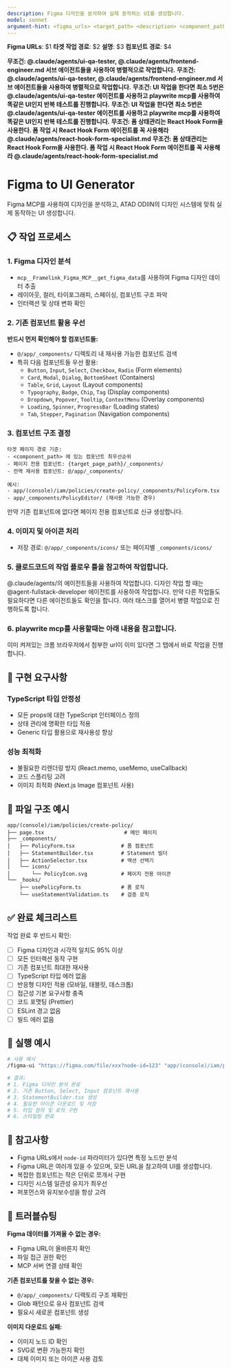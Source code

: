 ```yaml
---
description: Figma 디자인을 분석하여 실제 동작하는 UI를 생성합니다.
model: sonnet
argument-hint: <figma_urls> <target_path> <description> <component_path>
---
```


**Figma URLs**: $1
**타겟 작업 경로**: $2
**설명**: $3
**컴포넌트 경로**: $4

**무조건: @.claude/agents/ui-qa-tester, @.claude/agents/frontend-engineer.md 서브 에이전트들을 사용하여 병렬적으로 작업합니다.**
**무조건: @.claude/agents/ui-qa-tester, @.claude/agents/frontend-engineer.md 서브 에이전트들을 사용하여 병렬적으로 작업합니다.**
**무조건: UI 작업을 한다면 최소 5번은 @.claude/agents/ui-qa-tester 에이전트를 사용하고 playwrite mcp를 사용하여 똑같은 UI인지 반복 테스트를 진행합니다.**
**무조건: UI 작업을 한다면 최소 5번은 @.claude/agents/ui-qa-tester 에이전트를 사용하고 playwrite mcp를 사용하여 똑같은 UI인지 반복 테스트를 진행합니다.**
**무조건: 폼 상태관리는 React Hook Form을 사용한다. 폼 작업 시 React Hook Form 에이전트를 꼭 사용해라 @.claude/agents/react-hook-form-specialist.md**
**무조건: 폼 상태관리는 React Hook Form을 사용한다. 폼 작업 시 React Hook Form 에이전트를 꼭 사용해라 @.claude/agents/react-hook-form-specialist.md**

# Figma to UI Generator

Figma MCP를 사용하여 디자인을 분석하고, ATAD ODIIN의 디자인 시스템에 맞춰 실제 동작하는 UI 생성합니다.

## 📋 작업 프로세스

### 1. Figma 디자인 분석

- `mcp__Framelink_Figma_MCP__get_figma_data`를 사용하여 Figma 디자인 데이터 추출
- 레이아웃, 컬러, 타이포그래피, 스페이싱, 컴포넌트 구조 파악
- 인터랙션 및 상태 변화 확인

### 2. 기존 컴포넌트 활용 우선

**반드시 먼저 확인해야 할 컴포넌트들:**

- `@/app/_components/` 디렉토리 내 재사용 가능한 컴포넌트 검색
- 특히 다음 컴포넌트들 우선 활용:
  - `Button`, `Input`, `Select`, `Checkbox`, `Radio` (Form elements)
  - `Card`, `Modal`, `Dialog`, `BottomSheet` (Containers)
  - `Table`, `Grid`, `Layout` (Layout components)
  - `Typography`, `Badge`, `Chip`, `Tag` (Display components)
  - `Dropdown`, `Popover`, `Tooltip`, `ContextMenu` (Overlay components)
  - `Loading`, `Spinner`, `ProgressBar` (Loading states)
  - `Tab`, `Stepper`, `Pagination` (Navigation components)

### 3. 컴포넌트 구조 결정

```
타겟 페이지 경로 기준:
- <component_path> 에 있는 컴포넌트 최우선순위
- 페이지 전용 컴포넌트: {target_page_path}/_components/
- 전역 재사용 컴포넌트: @/app/_components/

예시:
- app/(console)/iam/policies/create-policy/_components/PolicyForm.tsx
- app/_components/PolicyEditor/ (재사용 가능한 경우)
```

만약 기존 컴포넌트에 없다면 페이지 전용 컴포넌트로 신규 생성합니다.

### 4. 이미지 및 아이콘 처리

- 저장 경로: `@/app/_components/icons/` 또는 페이지별 `_components/icons/`

### 5. 클로드코드의 작업 플로우 틀을 참고하여 작업합니다.

@.claude/agents/의 에이전트들을 사용하여 작업합니다.
디자인 작업 할 때는 @agent-fullstack-developer 에이전트를 사용하여 작업합니다.
만약 다른 작업들도 필요하다면 다른 에이전트들도 확인을 합니다.
여러 태스크를 열어서 병렬 작업으로 진행하도록 합니다.

### 6. playwrite mcp를 사용할때는 아래 내용을 참고합니다.

이미 켜져있는 크롬 브라우저에서 첨부한 url이 이미 있다면 그 탭에서 바로 작업을 진행합니다.

## 🎯 구현 요구사항

### TypeScript 타입 안정성

- 모든 props에 대한 TypeScript 인터페이스 정의
- 상태 관리에 명확한 타입 적용
- Generic 타입 활용으로 재사용성 향상

### 성능 최적화

- 불필요한 리렌더링 방지 (React.memo, useMemo, useCallback)
- 코드 스플리팅 고려
- 이미지 최적화 (Next.js Image 컴포넌트 사용)

## 📁 파일 구조 예시

```
app/(console)/iam/policies/create-policy/
├── page.tsx                          # 메인 페이지
├── _components/
│   ├── PolicyForm.tsx               # 폼 컴포넌트
│   ├── StatementBuilder.tsx         # Statement 빌더
│   ├── ActionSelector.tsx           # 액션 선택기
│   └── icons/
│       └── PolicyIcon.svg           # 페이지 전용 아이콘
└── _hooks/
    ├── usePolicyForm.ts             # 폼 로직
    └── useStatementValidation.ts    # 검증 로직
```

## ✅ 완료 체크리스트

작업 완료 후 반드시 확인:

- [ ] Figma 디자인과 시각적 일치도 95% 이상
- [ ] 모든 인터랙션 동작 구현
- [ ] 기존 컴포넌트 최대한 재사용
- [ ] TypeScript 타입 에러 없음
- [ ] 반응형 디자인 적용 (모바일, 태블릿, 데스크톱)
- [ ] 접근성 기본 요구사항 충족
- [ ] 코드 포맷팅 (Prettier)
- [ ] ESLint 경고 없음
- [ ] 빌드 에러 없음

## 🚀 실행 예시

```bash
# 사용 예시
/figma-ui "https://figma.com/file/xxx?node-id=123" "app/(console)/iam/policies/create-policy" "구현해주세요"

# 결과:
# 1. Figma 디자인 분석 완료
# 2. 기존 Button, Select, Input 컴포넌트 재사용
# 3. StatementBuilder.tsx 생성
# 4. 필요한 아이콘 다운로드 및 저장
# 5. 타입 정의 및 로직 구현
# 6. 스타일링 완료
```

## 📝 참고사항

- Figma URLs에서 `node-id` 파라미터가 있다면 특정 노드만 분석
- Figma URL은 여러개 있을 수 있으며, 모든 URL을 참고하여 UI를 생성합니다.
- 복잡한 컴포넌트는 작은 단위로 쪼개서 구현
- 디자인 시스템 일관성 유지가 최우선
- 퍼포먼스와 유지보수성을 항상 고려

## 🔧 트러블슈팅

**Figma 데이터를 가져올 수 없는 경우:**

- Figma URL이 올바른지 확인
- 파일 접근 권한 확인
- MCP 서버 연결 상태 확인

**기존 컴포넌트를 찾을 수 없는 경우:**

- `@/app/_components/` 디렉토리 구조 재확인
- Glob 패턴으로 유사 컴포넌트 검색
- 필요시 새로운 컴포넌트 생성

**이미지 다운로드 실패:**

- 이미지 노드 ID 확인
- SVG로 변환 가능한지 확인
- 대체 이미지 또는 아이콘 사용 검토
